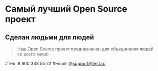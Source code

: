 # Самый лучший Open Source проект

## Сделан людьми для людей

> Наш Open Source проект предназначен для объединения людей со всего мира!

#Тел: 8 800 333 55 22
#Email: @support@test.ru
